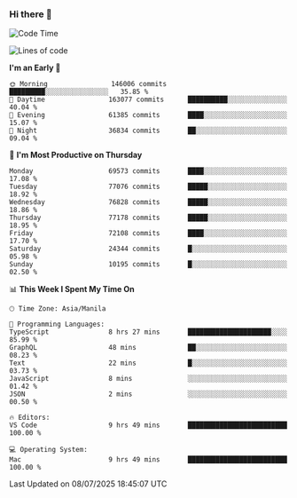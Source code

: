 ### Hi there 👋

<!--START_SECTION:waka-->
![Code Time](http://img.shields.io/badge/Code%20Time-6%2C101%20hrs%2054%20mins-blue)

![Lines of code](https://img.shields.io/badge/From%20Hello%20World%20I%27ve%20Written-141.1%20million%20lines%20of%20code-blue)

**I'm an Early 🐤** 

```text
🌞 Morning                146006 commits      █████████░░░░░░░░░░░░░░░░   35.85 % 
🌆 Daytime                163077 commits      ██████████░░░░░░░░░░░░░░░   40.04 % 
🌃 Evening                61385 commits       ████░░░░░░░░░░░░░░░░░░░░░   15.07 % 
🌙 Night                  36834 commits       ██░░░░░░░░░░░░░░░░░░░░░░░   09.04 % 
```
📅 **I'm Most Productive on Thursday** 

```text
Monday                   69573 commits       ████░░░░░░░░░░░░░░░░░░░░░   17.08 % 
Tuesday                  77076 commits       █████░░░░░░░░░░░░░░░░░░░░   18.92 % 
Wednesday                76828 commits       █████░░░░░░░░░░░░░░░░░░░░   18.86 % 
Thursday                 77178 commits       █████░░░░░░░░░░░░░░░░░░░░   18.95 % 
Friday                   72108 commits       ████░░░░░░░░░░░░░░░░░░░░░   17.70 % 
Saturday                 24344 commits       █░░░░░░░░░░░░░░░░░░░░░░░░   05.98 % 
Sunday                   10195 commits       █░░░░░░░░░░░░░░░░░░░░░░░░   02.50 % 
```


📊 **This Week I Spent My Time On** 

```text
🕑︎ Time Zone: Asia/Manila

💬 Programming Languages: 
TypeScript               8 hrs 27 mins       █████████████████████░░░░   85.99 % 
GraphQL                  48 mins             ██░░░░░░░░░░░░░░░░░░░░░░░   08.23 % 
Text                     22 mins             █░░░░░░░░░░░░░░░░░░░░░░░░   03.73 % 
JavaScript               8 mins              ░░░░░░░░░░░░░░░░░░░░░░░░░   01.42 % 
JSON                     2 mins              ░░░░░░░░░░░░░░░░░░░░░░░░░   00.50 % 

🔥 Editors: 
VS Code                  9 hrs 49 mins       █████████████████████████   100.00 % 

💻 Operating System: 
Mac                      9 hrs 49 mins       █████████████████████████   100.00 % 
```


 Last Updated on 08/07/2025 18:45:07 UTC
<!--END_SECTION:waka-->


<!--
**rad182/rad182** is a ✨ _special_ ✨ repository because its `README.md` (this file) appears on your GitHub profile.

Here are some ideas to get you started:

- 🔭 I’m currently working on ...
- 🌱 I’m currently learning ...
- 👯 I’m looking to collaborate on ...
- 🤔 I’m looking for help with ...
- 💬 Ask me about ...
- 📫 How to reach me: ...
- 😄 Pronouns: ...
- ⚡ Fun fact: ...
-->
